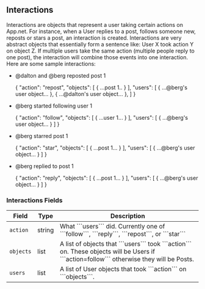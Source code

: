 ## Interactions

Interactions are objects that represent a user taking certain actions on App.net. For instance, when a User replies to a post, follows someone new, reposts or stars a post, an interaction is created. Interactions are very abstract objects that essentially form a sentence like: User X took action Y on object Z. If multiple users take the same action (multiple people reply to one post), the interaction will combine those events into one interaction. Here are some sample interactions:

* @dalton and @berg reposted post 1

    {
        "action": "repost",
        "objects": [
            {
                ...post 1..
            }
        ],
        "users": [
            {
                ...@berg's user object...
            },
            {
                ...@dalton's user object...
            },
        ]
    }

* @berg started following user 1

    {
        "action": "follow",
        "objects": [
            {
                ...user 1...
            }
        ],
        "users": [
            {
                ...@berg's user object...
            }
        ]
    }

* @berg starred post 1

    {
        "action": "star",
        "objects": [
            {
                ...post 1...
            }
        ],
        "users": [
            {
                ...@berg's user object...
            }
        ]
    }

* @berg replied to post 1

    {
        "action": "reply",
        "objects": [
            {
                ...post 1...
            }
        ],
        "users": [
            {
                ...@berg's user object...
            }
        ]
    }


### Interactions Fields

<table>
    <thead>
        <tr>
            <th>Field</th>
            <th>Type</th>
            <th>Description</th>
        </tr>
    </thead>
    <tbody>
        <tr>
            <td><code>action</code></td>
            <td>string</td>
            <td>What ```users``` did. Currently one of ```follow```, ```reply```, ```repost```, or ```star```</td>
        </tr>
        <tr>
            <td><code>objects</code></td>
            <td>list</td>
            <td>A list of objects that ```users``` took ```action``` on. These objects will be Users if ```action=follow``` otherwise they will be Posts.</td>
        </tr>
        <tr>
            <td><code>users</code></td>
            <td>list</td>
            <td>A list of User objects that took ```action``` on ```objects```.</td>
        </tr>
    </tbody>
</table>